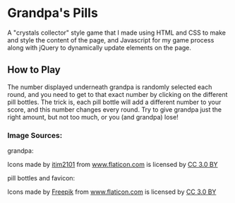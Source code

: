 Grandpa's Pills
============================================
A "crystals collector" style game that I made using HTML and CSS to make and style the content of the page, and Javascript for my game process along with jQuery to dynamically update elements on the page.  

## How to Play
The number displayed underneath grandpa is randomly selected each round, and you need to get to that exact number by clicking on the different pill bottles. The trick is, each pill bottle will add a different number to your score, and this number changes every round. Try to give grandpa just the right amount, but not too much, or you (and grandpa) lose! 


### Image Sources: 

grandpa: <div>Icons made by <a href="https://www.flaticon.com/authors/itim2101" title="itim2101">itim2101</a> from <a href="https://www.flaticon.com/" 			    title="Flaticon">www.flaticon.com</a> is licensed by <a href="http://creativecommons.org/licenses/by/3.0/" 			    title="Creative Commons BY 3.0" target="_blank">CC 3.0 BY</a></div>

pill bottles and favicon: <div>Icons made by <a href="https://www.freepik.com/" title="Freepik">Freepik</a> from <a href="https://www.flaticon.com/" 			    title="Flaticon">www.flaticon.com</a> is licensed by <a href="http://creativecommons.org/licenses/by/3.0/" 			    title="Creative Commons BY 3.0" target="_blank">CC 3.0 BY</a></div>

